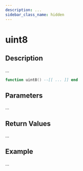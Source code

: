 ```yaml
---
description: ...
sidebar_class_name: hidden
---
```


# uint8

## Description

...

```lua
function uint8() --[[ ... ]] end
```

## Parameters

...

## Return Values

...

## Example

...

